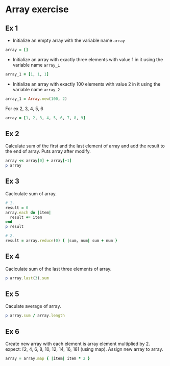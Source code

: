 # Array exercise

## Ex 1

* Initialize an empty array with the variable name ```array```

```rb
array = []
```

* Initialize an array with exactly three elements with value 1 in it using the variable name ```array_1```

```rb
array_1 = [1, 1, 1]
```

* Initialize an array with exactly 100 elements with value 2 in it using the variable name ```array_2```

```rb
array_1 = Array.new(100, 2)
```

For ex 2, 3, 4, 5, 6

```rb
array = [1, 2, 3, 4, 5, 6, 7, 8, 9]
```

## Ex 2

Calculate sum of the first and the last element of array and add the result to the end of array.
Puts array after modify.

```rb
array << array[0] + array[-1]
p array
```

## Ex 3

Caclculate sum of array.

```rb
# 1.
result = 0
array.each do |item|
  result += item
end
p result

# 2.
result = array.reduce(0) { |sum, num| sum + num }
```

## Ex 4

Caclculate sum of the last three elements of array.

```rb
p array.last(3).sum
```

## Ex 5

Caculate average of array.

```rb
p array.sum / array.length
```

## Ex 6

Create new array with each element is array element multiplied by 2.
expect: [2, 4, 6, 8, 10, 12, 14, 16, 18] (using map). Assign new array to array.

```rb
array = array.map { |item| item * 2 }
```
